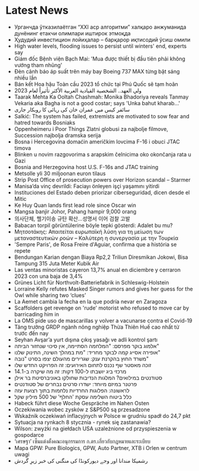 # Latest News
-  Урганчда ўтказилаётган “ХХI аср алгоритми” халқаро анжуманида дунёнинг етакчи олимлари иштирок этмоқда
-  Ҳудудий инвестицион лойиҳалар – барқарор иқтисодий ўсиш омили
-  High water levels, flooding issues to persist until winters' end, experts say
-  Giám đốc Bệnh viện Bạch Mai: 'Mua được thiết bị đầu tiên phải không vướng tham nhũng'
-  Đèn cảnh báo áp suất trên máy bay Boeing 737 MAX từng bật sáng nhiều lần
-  Bán kết Hoa hậu Toàn cầu 2023 tổ chức tại Phú Quốc sẽ tạm hoãn
-  ولي العهد.. الشخصية القيادية العربية الأكثر تأثيراً لعام 2023
-  Taarak Mehta Ka Ooltah Chashmah: Monika Bhadoriya reveals Tanmay Vekaria aka Bagha is not a good costar; says 'Unka bahut kharab...'
-  سائفر کیس میں عمران خان کی رہائی کا روبکار جاری
-  Salkić: The system has failed, extremists are motivated to sow fear and hatred towards Bosniaks
-  Oppenheimeru i Poor Things Zlatni globusi za najbolje filmove, Succession najbolja dramska serija
-  Bosna i Hercegovina domaćin američkim lovcima F-16 i obuci JTAC timova
-  Blinken u novim razgovorima s arapskim čelnicima oko okončanja rata u Gazi
-  Bosnia and Herzegovina host U.S. F-16s and JTAC training
-  Metsolle yli 30 miljoonan euron tilaus
-  Strip Post Office of prosecution powers over Horizon scandal – Starmer
-  Manisa’da vinç devrildi: Faciayı önleyen işçi yaşamını yitirdi
-  Instituciones del Estado deben priorizar ciberseguridad, dicen desde el Mitic
-  Ke Huy Quan lands first lead role since Oscar win
-  Mangsa banjir Johor, Pahang hampir 9,000 orang
-  의사단체, 헬기이송 규탄 확산…성명서 이어 검찰 고발
-  Babacan torpil görüntülerine böyle tepki gösterdi: Adalet bu mu?
-  Μητσοτάκης: Απαιτείται ευρωπαϊκή λύση για τη μείωση των μεταναστευτικών ροών – Καλύτερη η συνεργασία με την Τουρκία
-  'Sempre Paris', de Rosa Freire d'Aguiar, confirma que a história se repete
-  Bendungan Karian dengan Biaya Rp2,2 Triliun Diresmikan Jokowi, Bisa Tampung 315 Juta Meter Kubik Air
-  Las ventas minoristas cayeron 13,7% anual en diciembre y cerraron 2023 con una baja de 3,4%
-  Grünes Licht für Northvolt-Batteriefabrik in Schleswig-Holstein
-  Lorraine Kelly refutes Masked Singer rumors and gives her guess for the Owl while sharing two ‘clues’
-  La Aemet cambia la fecha en la que podría nevar en Zaragoza
-  Scaffolders get revenge on 'rude' motorist who refused to move car by barricading him in
-  La OMS pide uso de mascarillas y volver a vacunarse contra el Covid-19
-  Tăng trưởng GRDP ngành nông nghiệp Thừa Thiên Huế cao nhất từ trước đến nay
-  Seyhan Avşar’a yurt dışına çıkış yasağı ve adli kontrol şartı
-  אלמוג בוקר מפרסם: "המלחמה הסתיימה, אין סיכוי שנחזור הביתה"
-  אופירה אסייג קמה לבוקר מחריד: "מת במהלך השינה, התינוק שלנו"
-  משרד החוץ בהקרנת ענק: שגרירים מהעולם יצפו בסרט "נובה"
-  זוכה מאסטר שף נכנס לתחום האירועים: זה הפרויקט החדש שלו
-  מרכזי ביג יושבתו ל-100 דקות: זה מה שיקרה ב-14.1
-  סטודנטים במילואים? המלגות הנדיבות שחולקו באוניברסיטת בר אילן
-  פרטנר במיזם מיוחד: ישדרו סרטים נבחרים של סטודנטים
-  לראשונה: הפלוגות החרדיות נלחמות בתוך רצועת עזה
-  כלל ביטוח השלימה עסקת 'החלף' של 500 מיליון שקל
-  Habeck führt diese Woche Gespräche im Nahen Osten
-  Oczekiwania wobec zysków z S&P500 są przesadzone
-  Wskaźnik oczekiwań inflacyjnych w Polsce w grudniu spadł do 24,7 pkt
-  Sytuacja na rynkach 8 stycznia - rynek się zastanawia?
-  Wilson: zwyżki na giełdach USA uzależnione od przyspieszenia w gospodarce
-  ‘เศรษฐา’ เซ็นแต่งตั้งคณะอนุกรรมการ ก.ตร.เกี่ยวกับกฎหมายและระเบียบ
-  Mapa GPW: Pure Biologics, GPW, Auto Partner, XTB i Orlen w centrum uwagi
-  رشمیکا مندانا اور وجے دیورکونڈا کی منگنی کی خبر زیرِ گردش
